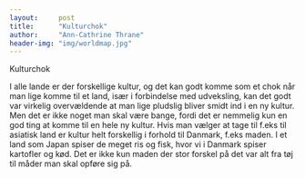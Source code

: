 ```yaml
---
layout:     post
title:      "Kulturchok"
author:     "Ann-Cathrine Thrane"
header-img: "img/worldmap.jpg"
---
```


Kulturchok

I alle lande er der forskellige kultur, og det kan godt komme som et chok når man lige komme til et land, især i forbindelse med udveksling, kan det godt var virkelig overvældende at man lige pludslig bliver smidt ind i en ny kultur. Men det er ikke noget man skal være bange, fordi det er nemmelig kun en god ting at komme til en hele ny kultur. Hvis man vælger at tage til f.eks til asiatisk land er kultur helt forskellig i forhold til Danmark, f.eks maden. I et land som Japan spiser de meget ris og fisk, hvor vi i Danmark spiser kartofler og kød. Det er ikke kun maden der stor forskel på det var alt fra tøj til måder man skal opføre sig på. 

